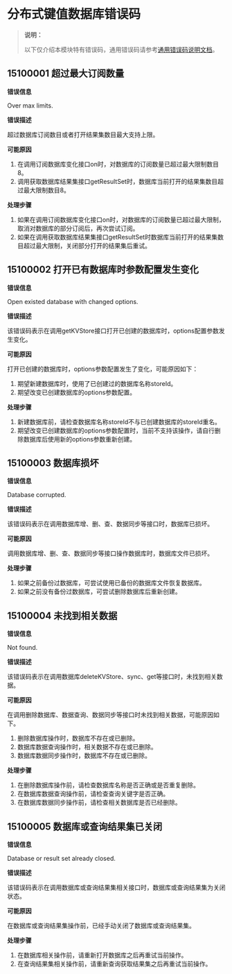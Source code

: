 # 分布式键值数据库错误码
<!--Kit: ArkData-->
<!--Subsystem: DistributedDataManager-->
<!--Owner: @ding_dong_dong-->
<!--Designer: @dboy190; @houpengtao1-->
<!--Tester: @logic42-->
<!--Adviser: @ge-yafang-->

> **说明：**
>
> 以下仅介绍本模块特有错误码，通用错误码请参考[通用错误码说明文档](../errorcode-universal.md)。

## 15100001 超过最大订阅数量

**错误信息**

Over max  limits.

**错误描述**

超过数据库订阅数目或者打开结果集数目最大支持上限。

**可能原因**

1.  在调用订阅数据库变化接口on时，对数据库的订阅数量已超过最大限制数目8。
2.  调用获取数据库结果集接口getResultSet时，数据库当前打开的结果集数目超过最大限制数目8。

**处理步骤**

1. 如果在调用订阅数据库变化接口on时，对数据库的订阅数量已超过最大限制，取消对数据库的部分订阅后，再次尝试订阅。
2. 如果在调用获取数据库结果集接口getResultSet时数据库当前打开的结果集数目超过最大限制，关闭部分打开的结果集后重试。

## 15100002 打开已有数据库时参数配置发生变化

**错误信息**

Open existed database with changed options.

**错误描述**

该错误码表示在调用getKVStore接口打开已创建的数据库时，options配置参数发生变化。

**可能原因**

打开已创建的数据库时，options参数配置发生了变化，可能原因如下：
1. 期望新建数据库时，使用了已创建过的数据库名称storeId。
2. 期望改变已创建数据库的options参数配置。

**处理步骤**

1. 新建数据库前，请检查数据库名称storeId不与已创建数据库的storeId重名。
2. 期望改变已创建数据库的options参数配置时，当前不支持该操作，请自行删除数据库后使用新的options参数重新创建。

## 15100003 数据库损坏

**错误信息**

Database corrupted.

**错误描述**

该错误码表示在调用数据库增、删、查、数据同步等接口时，数据库已损坏。

**可能原因**

调用数据库增、删、查、数据同步等接口操作数据库时，数据库文件已损坏。

**处理步骤**

1. 如果之前备份过数据库，可尝试使用已备份的数据库文件恢复数据库。
2. 如果之前没有备份过数据库，可尝试删除数据库后重新创建。

## 15100004 未找到相关数据

**错误信息**

Not found.

**错误描述**

该错误码表示在调用数据库deleteKVStore、sync、get等接口时，未找到相关数据。

**可能原因**

在调用删除数据库、数据查询、数据同步等接口时未找到相关数据，可能原因如下。
1. 删除数据库操作时，数据库不存在或已删除。
2. 数据库数据查询操作时，相关数据不存在或已删除。
3. 数据库数据同步操作时，数据库不存在或已删除。

**处理步骤**

1. 在删除数据库操作前，请检查数据库名称是否正确或是否重复删除。
2. 在数据库数据查询操作前，请检查查询关键字是否正确。
3. 在数据库数据同步操作前，请检查相关数据库是否已经删除。

## 15100005 数据库或查询结果集已关闭

**错误信息**

Database or result set already closed.

**错误描述**

该错误码表示在调用数据库或查询结果集相关接口时，数据库或查询结果集为关闭状态。

**可能原因**

在数据库或查询结果集操作前，已经手动关闭了数据库或查询结果集。

**处理步骤**

1. 在数据库相关操作前，请重新打开数据库之后再重试当前操作。
2. 在查询结果集相关操作前，请重新查询获取结果集之后再重试当前操作。

